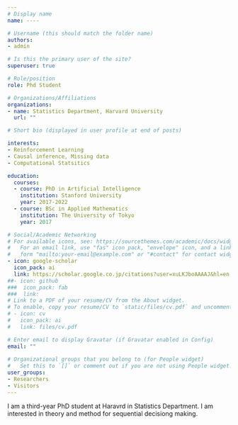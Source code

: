 ```yaml
---
# Display name
name: ----

# Username (this should match the folder name)
authors:
- admin

# Is this the primary user of the site?
superuser: true

# Role/position
role: Phd Student

# Organizations/Affiliations
organizations:
- name: Statistics Department, Harvard University
  url: ""

# Short bio (displayed in user profile at end of posts)

interests:
- Reinforcement Learning
- Causal inference, Missing data
- Computational Statsitics

education:
  courses:
  - course: PhD in Artificial Intelligence
    institution: Stanford University
    year: 2017-2022
  - course: BSc in Applied Mathematics
    institution: The University of Tokyo
    year: 2017

# Social/Academic Networking
# For available icons, see: https://sourcethemes.com/academic/docs/widgets/#icons
#   For an email link, use "fas" icon pack, "envelope" icon, and a link in the
#   form "mailto:your-email@example.com" or "#contact" for contact widget.
- icon: google-scholar
  icon_pack: ai
  link: https://scholar.google.co.jp/citations?user=xuLKJboAAAAJ&hl=en
##- icon: github
###  icon_pack: fab
###  link: 
# Link to a PDF of your resume/CV from the About widget.
# To enable, copy your resume/CV to `static/files/cv.pdf` and uncomment the lines below.  
# - icon: cv
#   icon_pack: ai
#   link: files/cv.pdf

# Enter email to display Gravatar (if Gravatar enabled in Config)
email: ""
  
# Organizational groups that you belong to (for People widget)
#   Set this to `[]` or comment out if you are not using People widget.  
user_groups:
- Researchers
- Visitors
---
```


I am a third-year PhD student at Haravrd in Statistics Department. I am interested in theory and method for sequential decisiong making. 